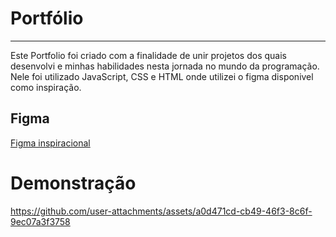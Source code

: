 # Portfólio
---

<p align="center" >

 Este Portfolio foi criado com a finalidade de unir projetos dos quais desenvolvi e minhas habilidades nesta jornada no mundo da programação. Nele foi utilizado JavaScript, CSS e HTML onde utilizei o figma disponivel como inspiração.
</p>


## Figma

[Figma inspiracional](https://www.figma.com/design/Mv4mSxBHzB5caI7bW2tLv6/Challenge-Front-end-Portf%C3%B3lio?node-id=0-1&node-type=canvas&t=Wh3roB6M0BVNBXuY-0)

# Demonstração 



https://github.com/user-attachments/assets/a0d471cd-cb49-46f3-8c6f-9ec07a3f3758




